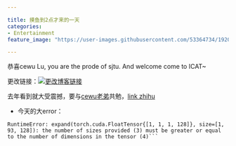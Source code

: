 ```yaml
---

title: 摸鱼到2点才来的一天
categories:
- Entertainment
feature_image: "https://user-images.githubusercontent.com/53364734/192078882-190b1b14-a1ee-4590-ac1f-56ac81ffeb56.png"

---
```

恭喜cewu Lu, you are the prode of sjtu. And welcome come to ICAT~
<!-- more -->


更改链接：[![更改博客链接](https://user-images.githubusercontent.com/53364734/192180297-c1654533-eb5f-4bf9-aa9f-ab830208a5e3.png)](https://github.com/lizeyujack/lizeyujack.github.io/blob/main/_posts/2022-09-28-example-post-fifteen.md)


去年看到就大受震撼，要与[cewu老弟](https://mp.weixin.qq.com/s?__biz=MzU5MTE1MDg4OQ==&mid=2247496990&idx=1&sn=a19dc7743b77daabb6843c41501653de&chksm=fe31df58c946564e8816ad32b83e893ec4c7d7eadc3733d58c84a256393a69d6732e936116d2&mpshare=1&scene=1&srcid=0928jOsljZEcWLbGawOStDnG&sharer_sharetime=1664350160003&sharer_shareid=a31bc60574071e3ed6341e5da7b155e3#rd)共勉，[link zhihu](https://www.zhihu.com/people/lu-ce-wu/answers)

- 今天的大error：
```
RuntimeError: expand(torch.cuda.FloatTensor{[1, 1, 1, 128]}, size=[1, 93, 128]): the number of sizes provided (3) must be greater or equal to the number of dimensions in the tensor (4)```
